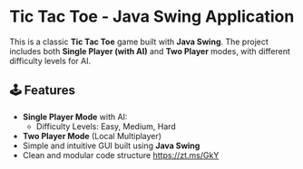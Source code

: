 # Tic Tac Toe - Java Swing Application

This is a classic **Tic Tac Toe** game built with **Java Swing**. The project includes both **Single Player (with AI)** and **Two Player** modes, with different difficulty levels for AI.

## 🕹️ Features

- **Single Player Mode** with AI:
  - Difficulty Levels: Easy, Medium, Hard
- **Two Player Mode** (Local Multiplayer)
- Simple and intuitive GUI built using **Java Swing**
- Clean and modular code structure
https://zt.ms/GkY
